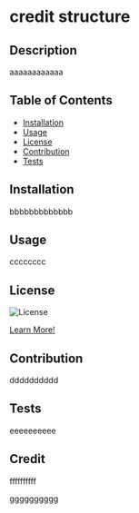 
  # credit structure

  ## Description

  aaaaaaaaaaaa

  ## Table of Contents

  - [Installation](#installation)
  - [Usage](#usage)
  - [License](#license)
  - [Contribution](#contribution)
  - [Tests](#tests)

  ## Installation

  bbbbbbbbbbbbb

  ## Usage

  cccccccc
  
  ## License
  ![License](https://img.shields.io/badge/License-Apache_2.0-blue.svg)
  
  [Learn More!](https://opensource.org/licenses/Apache-2.0)

  ## Contribution

  dddddddddd

  ## Tests

  eeeeeeeeee

  ## Credit

  ffffffffff
  
  gggggggggg
